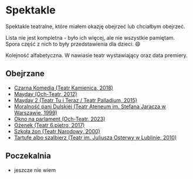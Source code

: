 # Spektakle

Spektakle teatralne, które miałem okazję obejrzeć lub chciałbym obejrzeć.

Lista nie jest kompletna - było ich więcej, ale nie wszystkie pamiętam. Spora część z nich to były przedstawienia dla dzieci. 😄

Kolejność alfabetyczna. W nawiasie teatr wystawiający oraz data premiery.

## Obejrzane

- [Czarna Komedia (Teatr Kamienica, 2018)](./czarna-komedia-kamienica-2023.md)
- [Mayday (Och-Teatr, 2012)](./mayday-och-teatr-2012.md)
- [Mayday 2 (Teatr Tu i Teraz / Teatr Palladium, 2015)](./mayday-2-tu-i-teraz-palladium-2015.md)
- [Moralność pani Dulskiej (Teatr Ateneum im. Stefana Jaracza w Warszawie, 1999)](./moralnosc-pani-dulskiej-ateneum-1999.md)
- [Okno na parlament (Och-Teatr, 2023)](./okno-na-parlament-och-teatr-2023.md)
- [Ożenek (Teatr 6.piętro, 2017)](./ozenek-6-pietro-2017.md)
- [Szkoła żon (Teatr Narodowy, 2000)](./szkola-zon-narodowy-2000.md)
- [Tartufe albo szalbierz (Teatr im. Juliusza Osterwy w Lublinie, 2010)](./tartufe-albo-szalbierz-osterwy-2010.md)

## Poczekalnia

- jeszcze nie wiem
